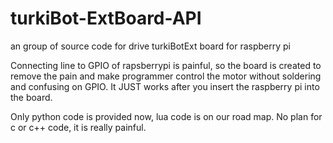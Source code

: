 turkiBot-ExtBoard-API
=====================

an group of source code for drive turkiBotExt board for raspberry pi

Connecting line to GPIO of rapsberrypi is painful, so the board is created to remove the pain and make programmer control the motor without soldering and confusing on GPIO.
It JUST works after you insert the raspberry pi into the board.

Only python code is provided now, lua code is on our road map. No plan for c or c++ code, it is really painful.


